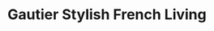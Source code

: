---
title: "Gautier Stylish French Living"
url: /toronto/gautier-stylish-french-living/
shop: furniture
---